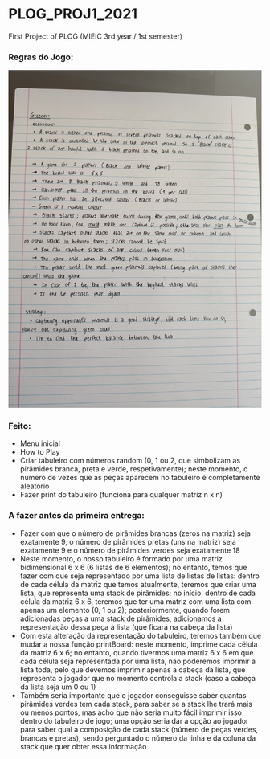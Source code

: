 # PLOG_PROJ1_2021
First Project of PLOG (MIEIC 3rd year / 1st semester)

### Regras do Jogo:

![Rules](https://github.com/TiagooGomess/PLOG_PROJ1_2021/blob/main/rules.jpg)

### Feito:
* Menu inicial
* How to Play
* Criar tabuleiro com números random (0, 1 ou 2, que simbolizam as pirâmides branca, preta e verde, respetivamente); neste momento, o número de vezes que as peças aparecem no tabuleiro é completamente aleatório
* Fazer print do tabuleiro (funciona para qualquer matriz n x n)

### A fazer antes da primeira entrega:
* Fazer com que o número de pirâmides brancas (zeros na matriz) seja exatamente 9, o número de pirâmides pretas (uns na matriz) seja exatamente 9 e o número de pirâmides verdes seja exatamente 18
* Neste momento, o nosso tabuleiro é formado por uma matriz bidimensional 6 x 6 (6 listas de 6 elementos); no entanto, temos que fazer com que seja representado por uma lista de listas de listas: dentro de cada célula da matriz que temos atualmente, teremos que criar uma lista, que representa uma stack de pirâmides; no início, dentro de cada célula da matriz 6 x 6, teremos que ter uma matriz com uma lista com apenas um elemento (0, 1 ou 2); posteriormente, quando forem adicionadas peças a uma stack de pirâmides, adicionamos a representação dessa peça à lista (que ficará na cabeça da lista)
* Com esta alteração da representação do tabuleiro, teremos também que mudar a nossa função printBoard: neste momento, imprime cada célula da matriz 6 x 6; no entanto, quando tivermos uma matriz 6 x 6 em que cada célula seja representada por uma lista, não poderemos imprimir a lista toda, pelo que devemos imprimir apenas a cabeça da lista, que representa o jogador que no momento controla a stack (caso a cabeça da lista seja um 0 ou 1)
* Também seria importante que o jogador conseguisse saber quantas pirâmides verdes tem cada stack, para saber se a stack lhe trará mais ou menos pontos, mas acho que não seria muito fácil imprimir isso dentro do tabuleiro de jogo; uma opção seria dar a opção ao jogador para saber qual a composição de cada stack (número de peças verdes, brancas e pretas), sendo perguntado o número da linha e da coluna da stack que quer obter essa informação
